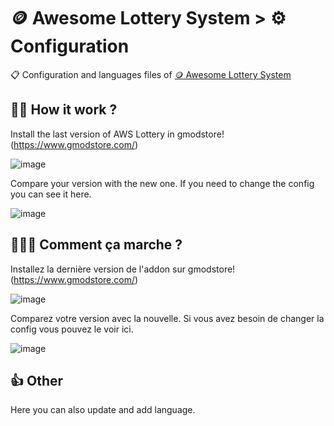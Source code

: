 # 🪙 Awesome Lottery System > ⚙️ Configuration 

📋 Configuration and languages files of [🪙 Awesome Lottery System](https://www.gmodstore.com/)

## 👨‍💻 How it work ?

Install the last version of AWS Lottery in gmodstore! (https://www.gmodstore.com/)

![image](https://user-images.githubusercontent.com/82474261/214528190-f2ab9250-9e34-4bd9-8d46-b75d134353c4.png)

Compare your version with the new one. If you need to change the config you can see it here.

![image](https://user-images.githubusercontent.com/82474261/214530037-cb2bdf9d-a66e-4d7a-a32c-c2b704dd4279.png)
 
## 🥖👨‍💻 Comment ça marche ?

Installez la dernière version de l'addon sur gmodstore! (https://www.gmodstore.com/)

![image](https://user-images.githubusercontent.com/82474261/214528190-f2ab9250-9e34-4bd9-8d46-b75d134353c4.png)

Comparez votre version avec la nouvelle. Si vous avez besoin de changer la config vous pouvez le voir ici.

![image](https://user-images.githubusercontent.com/82474261/214530037-cb2bdf9d-a66e-4d7a-a32c-c2b704dd4279.png)


## 👍 Other

Here you can also update and add language.
